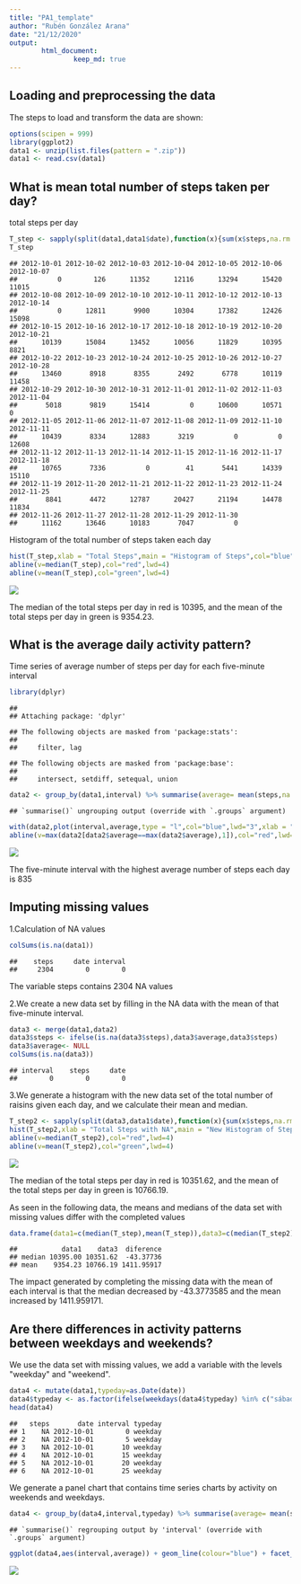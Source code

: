 ```yaml
---
title: "PA1_template"
author: "Rubén González Arana"
date: "21/12/2020"
output: 
        html_document: 
                keep_md: true
---
```


## Loading and preprocessing the data

The steps to load and transform the data are shown:


```r
options(scipen = 999)
library(ggplot2)
data1 <- unzip(list.files(pattern = ".zip"))
data1 <- read.csv(data1)
```

## What is mean total number of steps taken per day?

total steps per day


```r
T_step <- sapply(split(data1,data1$date),function(x){sum(x$steps,na.rm = T)})
T_step
```

```
## 2012-10-01 2012-10-02 2012-10-03 2012-10-04 2012-10-05 2012-10-06 2012-10-07 
##          0        126      11352      12116      13294      15420      11015 
## 2012-10-08 2012-10-09 2012-10-10 2012-10-11 2012-10-12 2012-10-13 2012-10-14 
##          0      12811       9900      10304      17382      12426      15098 
## 2012-10-15 2012-10-16 2012-10-17 2012-10-18 2012-10-19 2012-10-20 2012-10-21 
##      10139      15084      13452      10056      11829      10395       8821 
## 2012-10-22 2012-10-23 2012-10-24 2012-10-25 2012-10-26 2012-10-27 2012-10-28 
##      13460       8918       8355       2492       6778      10119      11458 
## 2012-10-29 2012-10-30 2012-10-31 2012-11-01 2012-11-02 2012-11-03 2012-11-04 
##       5018       9819      15414          0      10600      10571          0 
## 2012-11-05 2012-11-06 2012-11-07 2012-11-08 2012-11-09 2012-11-10 2012-11-11 
##      10439       8334      12883       3219          0          0      12608 
## 2012-11-12 2012-11-13 2012-11-14 2012-11-15 2012-11-16 2012-11-17 2012-11-18 
##      10765       7336          0         41       5441      14339      15110 
## 2012-11-19 2012-11-20 2012-11-21 2012-11-22 2012-11-23 2012-11-24 2012-11-25 
##       8841       4472      12787      20427      21194      14478      11834 
## 2012-11-26 2012-11-27 2012-11-28 2012-11-29 2012-11-30 
##      11162      13646      10183       7047          0
```
Histogram of the total number of steps taken each day


```r
hist(T_step,xlab = "Total Steps",main = "Histogram of Steps",col="blue")
abline(v=median(T_step),col="red",lwd=4)
abline(v=mean(T_step),col="green",lwd=4)
```

![](PA1_template_files/figure-html/Histogram-1.png)<!-- -->

The median of the total steps per day in red is 10395, and the mean of the total steps per day in green is 9354.23.

## What is the average daily activity pattern?

Time series of average number of steps per day for each five-minute interval


```r
library(dplyr)
```

```
## 
## Attaching package: 'dplyr'
```

```
## The following objects are masked from 'package:stats':
## 
##     filter, lag
```

```
## The following objects are masked from 'package:base':
## 
##     intersect, setdiff, setequal, union
```

```r
data2 <- group_by(data1,interval) %>% summarise(average= mean(steps,na.rm = T))
```

```
## `summarise()` ungrouping output (override with `.groups` argument)
```

```r
with(data2,plot(interval,average,type = "l",col="blue",lwd="3",xlab = "Interval of 5 minutes",ylab = "Average per day"))
abline(v=max(data2[data2$average==max(data2$average),1]),col="red",lwd=1)
```

![](PA1_template_files/figure-html/Inverval_5-1.png)<!-- -->

The five-minute interval with the highest average number of steps each day is 835

## Imputing missing values

1.Calculation of NA values


```r
colSums(is.na(data1))
```

```
##    steps     date interval 
##     2304        0        0
```
The variable steps contains 2304 NA values

2.We create a new data set by filling in the NA data with the mean of that five-minute interval.


```r
data3 <- merge(data1,data2)
data3$steps <- ifelse(is.na(data3$steps),data3$average,data3$steps)
data3$average<- NULL
colSums(is.na(data3))
```

```
## interval    steps     date 
##        0        0        0
```

3.We generate a histogram with the new data set of the total number of raisins given each day, and we calculate their mean and median.


```r
T_step2 <- sapply(split(data3,data1$date),function(x){sum(x$steps,na.rm = F)})
hist(T_step2,xlab = "Total Steps with NA",main = "New Histogram of Steps",col="blue")
abline(v=median(T_step2),col="red",lwd=4)
abline(v=mean(T_step2),col="green",lwd=4)
```

![](PA1_template_files/figure-html/Histogram2-1.png)<!-- -->

The median of the total steps per day in red is 10351.62, and the mean of the total steps per day in green is 10766.19.

As seen in the following data, the means and medians of the data set with missing values differ with the completed values


```r
data.frame(data1=c(median(T_step),mean(T_step)),data3=c(median(T_step2),mean(T_step2)),diference=c(median(T_step2)-median(T_step),mean(T_step2)-mean(T_step)),row.names = c("median","mean"))
```

```
##           data1    data3  diference
## median 10395.00 10351.62  -43.37736
## mean    9354.23 10766.19 1411.95917
```
The impact generated by completing the missing data with the mean of each interval is that the median decreased by -43.3773585 and the mean increased by 1411.959171.

## Are there differences in activity patterns between weekdays and weekends?

We use the data set with missing values, we add a variable with the levels "weekday" and "weekend".


```r
data4 <- mutate(data1,typeday=as.Date(date))
data4$typeday <- as.factor(ifelse(weekdays(data4$typeday) %in% c("sábado","domingo"),"weekend","weekday"))
head(data4)
```

```
##   steps       date interval typeday
## 1    NA 2012-10-01        0 weekday
## 2    NA 2012-10-01        5 weekday
## 3    NA 2012-10-01       10 weekday
## 4    NA 2012-10-01       15 weekday
## 5    NA 2012-10-01       20 weekday
## 6    NA 2012-10-01       25 weekday
```
We generate a panel chart that contains time series charts by activity on weekends and weekdays.


```r
data4 <- group_by(data4,interval,typeday) %>% summarise(average= mean(steps,na.rm = T))
```

```
## `summarise()` regrouping output by 'interval' (override with `.groups` argument)
```

```r
ggplot(data4,aes(interval,average)) + geom_line(colour="blue") + facet_grid(.~typeday) + ylab("Steps") + labs(title = "Type-day")
```

![](PA1_template_files/figure-html/unnamed-chunk-3-1.png)<!-- -->
